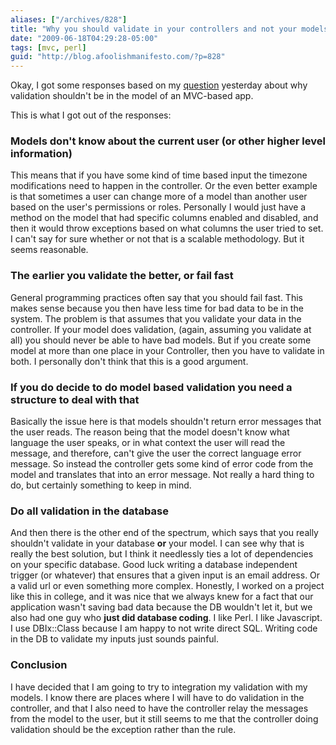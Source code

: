 ```yaml
---
aliases: ["/archives/828"]
title: "Why you should validate in your controllers and not your models"
date: "2009-06-18T04:29:28-05:00"
tags: [mvc, perl]
guid: "http://blog.afoolishmanifesto.com/?p=828"
---
```

Okay, I got some responses based on my [question](/archives/819) yesterday about
why validation shouldn't be in the model of an MVC-based app.

This is what I got out of the responses:

### Models don't know about the current user (or other higher level information)

This means that if you have some kind of time based input the timezone
modifications need to happen in the controller. Or the even better example is
that sometimes a user can change more of a model than another user based on the
user's permissions or roles. Personally I would just have a method on the model
that had specific columns enabled and disabled, and then it would throw
exceptions based on what columns the user tried to set. I can't say for sure
whether or not that is a scalable methodology. But it seems reasonable.

### The earlier you validate the better, or fail fast

General programming practices often say that you should fail fast. This makes
sense because you then have less time for bad data to be in the system. The
problem is that assumes that you validate your data in the controller. If your
model does validation, (again, assuming you validate at all) you should never be
able to have bad models. But if you create some model at more than one place in
your Controller, then you have to validate in both. I personally don't think
that this is a good argument.

### If you do decide to do model based validation you need a structure to deal with that

Basically the issue here is that models shouldn't return error messages that the
user reads. The reason being that the model doesn't know what language the user
speaks, or in what context the user will read the message, and therefore, can't
give the user the correct language error message. So instead the controller gets
some kind of error code from the model and translates that into an error
message. Not really a hard thing to do, but certainly something to keep in mind.

### Do all validation in the database

And then there is the other end of the spectrum, which says that you really
shouldn't validate in your database **or** your model. I can see why that is
really the best solution, but I think it needlessly ties a lot of dependencies
on your specific database. Good luck writing a database independent trigger (or
whatever) that ensures that a given input is an email address. Or a valid url or
even something more complex. Honestly, I worked on a project like this in
college, and it was nice that we always knew for a fact that our application
wasn't saving bad data because the DB wouldn't let it, but we also had one guy
who **just did database coding**. I like Perl. I like Javascript. I use
DBIx::Class because I am happy to not write direct SQL. Writing code in the DB
to validate my inputs just sounds painful.

### Conclusion

I have decided that I am going to try to integration my validation with my
models. I know there are places where I will have to do validation in the
controller, and that I also need to have the controller relay the messages from
the model to the user, but it still seems to me that the controller doing
validation should be the exception rather than the rule.
